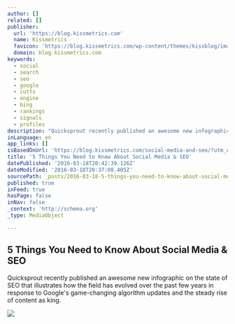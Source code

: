 ```yaml
---
author: []
related: []
publisher:
  url: 'https://blog.kissmetrics.com'
  name: Kissmetrics
  favicon: 'https://blog.kissmetrics.com/wp-content/themes/kissblog/images/favicon.ico'
  domain: blog.kissmetrics.com
keywords:
  - social
  - search
  - seo
  - google
  - cutts
  - engine
  - bing
  - rankings
  - signals
  - profiles
description: "Quicksprout recently published an awesome new infographic on the state of SEO that illustrates how the field has evolved over the past few years in response to Google's game-changing algorithm updates and the steady rise of content as king."
inLanguage: en
app_links: []
isBasedOnUrl: 'https://blog.kissmetrics.com/social-media-and-seo/?utm_campaign=Submission&utm_medium=Community&utm_source=GrowthHackers.com'
title: '5 Things You Need to Know About Social Media & SEO'
datePublished: '2016-03-18T20:42:39.126Z'
dateModified: '2016-03-18T20:37:08.405Z'
sourcePath: _posts/2016-03-18-5-things-you-need-to-know-about-social-media-and-seo.md
published: true
inFeed: true
hasPage: false
inNav: false
_context: 'http://schema.org'
_type: MediaObject

---
```

<article style=""><h1>5 Things You Need to Know About Social Media &amp; SEO</h1><p>Quicksprout recently published an awesome new infographic on the state of SEO that illustrates how the field has evolved over the past few years in response to Google's game-changing algorithm updates and the steady rise of content as king.</p><img src="https://blog.kissmetrics.com/wp-content/uploads/2015/10/open-graph-logo.jpg" /></article>